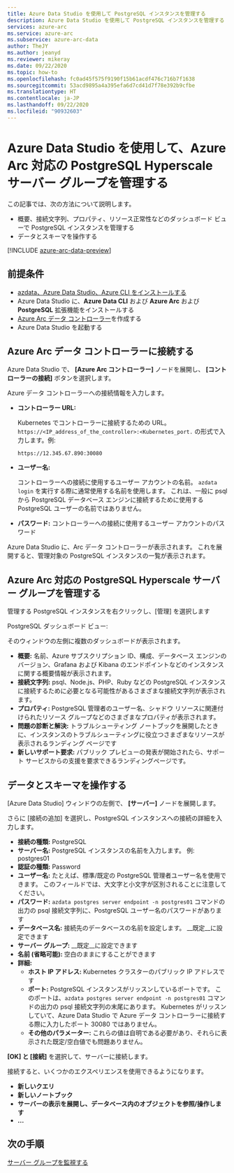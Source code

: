 ```yaml
---
title: Azure Data Studio を使用して PostgreSQL インスタンスを管理する
description: Azure Data Studio を使用して PostgreSQL インスタンスを管理する
services: azure-arc
ms.service: azure-arc
ms.subservice: azure-arc-data
author: TheJY
ms.author: jeanyd
ms.reviewer: mikeray
ms.date: 09/22/2020
ms.topic: how-to
ms.openlocfilehash: fc0ad45f575f9190f15b61acdf476c716b7f1638
ms.sourcegitcommit: 53acd9895a4a395efa6d7cd41d7f78e392b9cfbe
ms.translationtype: HT
ms.contentlocale: ja-JP
ms.lasthandoff: 09/22/2020
ms.locfileid: "90932603"
---
```

# <a name="use-azure-data-studio-to-manage-your-azure-arc-enabled-postgresql-hyperscale-server-group"></a>Azure Data Studio を使用して、Azure Arc 対応の PostgreSQL Hyperscale サーバー グループを管理する


この記事では、次の方法について説明します。
- 概要、接続文字列、プロパティ、リソース正常性などのダッシュボード ビューで PostgreSQL インスタンスを管理する
- データとスキーマを操作する

[!INCLUDE [azure-arc-data-preview](../../../includes/azure-arc-data-preview.md)]

## <a name="prerequisites"></a>前提条件

- [azdata、Azure Data Studio、Azure CLI をインストールする](install-client-tools.md)
- Azure Data Studio に、**Azure Data CLI** および **Azure Arc** および **PostgreSQL** 拡張機能をインストールする
- [Azure Arc データ コントローラー](create-data-controller-using-azdata.md)を作成する
- Azure Data Studio を起動する

## <a name="connect-to-the-azure-arc-data-controller"></a>Azure Arc データ コントローラーに接続する

Azure Data Studio で、 **[Azure Arc コントローラー]** ノードを展開し、 **[コントローラーの接続]** ボタンを選択します。

Azure データ コントローラーへの接続情報を入力します。

- **コントローラー URL:**

    Kubernetes でコントローラーに接続するための URL。 `https://<IP_address_of_the_controller>:<Kubernetes_port.` の形式で入力します。例:

    ```console
    https://12.345.67.890:30080
    ```
- **ユーザー名:**

    コントローラーへの接続に使用するユーザー アカウントの名前。 `azdata login` を実行する際に通常使用する名前を使用します。 これは、一般に psql から PostgreSQL データベース エンジンに接続するために使用する PostgreSQL ユーザーの名前ではありません。
- **パスワード:** コントローラーへの接続に使用するユーザー アカウントのパスワード


Azure Data Studio に、Arc データ コントローラーが表示されます。 これを展開すると、管理対象の PostgreSQL インスタンスの一覧が表示されます。

## <a name="manage-your-azure-arc-enabled-postgresql-hyperscale-server-groups"></a>Azure Arc 対応の PostgreSQL Hyperscale サーバー グループを管理する

管理する PostgreSQL インスタンスを右クリックし、[管理] を選択します

PostgreSQL ダッシュボード ビュー:

そのウィンドウの左側に複数のダッシュボードが表示されます。

- **概要:** 名前、Azure サブスクリプション ID、構成、データベース エンジンのバージョン、Grafana および Kibana のエンドポイントなどのインスタンスに関する概要情報が表示されます。
- **接続文字列:** psql、Node.js、PHP、Ruby などの PostgreSQL インスタンスに接続するために必要となる可能性があるさまざまな接続文字列が表示されます。
- **プロパティ:** PostgreSQL 管理者のユーザー名、シャドウ リソースに関連付けられたリソース グループなどのさまざまなプロパティが表示されます。
- **問題の診断と解決:** トラブルシューティング ノートブックを展開したときに、インスタンスのトラブルシューティングに役立つさまざまなリソースが表示されるランディング ページです
- **新しいサポート要求:** パブリック プレビューの発表が開始されたら、サポート サービスからの支援を要求できるランディングページです。

## <a name="work-with-your-data-and-schema"></a>データとスキーマを操作する

[Azure Data Studio] ウィンドウの左側で、 **[サーバー]** ノードを展開します。

さらに [接続の追加] を選択し、PostgreSQL インスタンスへの接続の詳細を入力します。
- **接続の種類:** PostgreSQL
- **サーバー名:** PostgreSQL インスタンスの名前を入力します。 例: postgres01
- **認証の種類:** Password
- **ユーザー名:** たとえば、標準/既定の PostgreSQL 管理者ユーザー名を使用できます。 このフィールドでは、大文字と小文字が区別されることに注意してください。
- **パスワード:** `azdata postgres server endpoint -n postgres01` コマンドの出力の psql 接続文字列に、PostgreSQL ユーザー名のパスワードがあります
- **データベース名:** 接続先のデータベースの名前を設定します。 __既定__に設定できます
- **サーバー グループ:** __既定__に設定できます
- **名前 (省略可能):** 空白のままにすることができます
- **詳細:**
    - **ホスト IP アドレス:** Kubernetes クラスターのパブリック IP アドレスです
    - **ポート:** PostgreSQL インスタンスがリッスンしているポートです。 このポートは、`azdata postgres server endpoint -n postgres01` コマンドの出力の psql 接続文字列の末尾にあります。 Kubernetes がリッスンしていて、Azure Data Studio で Azure データ コントローラーに接続する際に入力したポート 30080 ではありません。
    - **その他のパラメーター:** これらの値は自明である必要があり、それらに表示された既定/空白値でも問題ありません。

**[OK] と [接続]** を選択して、サーバーに接続します。

接続すると、いくつかのエクスペリエンスを使用できるようになります。
- **新しいクエリ**
- **新しいノートブック**
- **サーバーの表示を展開し、データベース内のオブジェクトを参照/操作します**
- **...**

## <a name="next-step"></a>次の手順
[サーバー グループを監視する](monitor-grafana-kibana.md)
